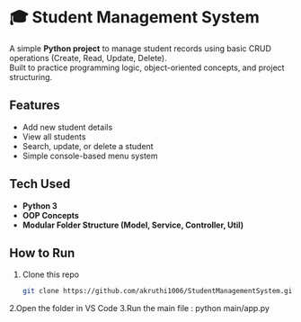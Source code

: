 
# 🎓 Student Management System

A simple **Python project** to manage student records using basic CRUD operations (Create, Read, Update, Delete).  
Built to practice programming logic, object-oriented concepts, and project structuring.

##  Features
- Add new student details  
- View all students  
- Search, update, or delete a student  
- Simple console-based menu system  

## Tech Used
- **Python 3**  
- **OOP Concepts**  
- **Modular Folder Structure (Model, Service, Controller, Util)**  

## How to Run
1. Clone this repo  
   ```bash
   git clone https://github.com/akruthi1006/StudentManagementSystem.git
2.Open the folder in VS Code
3.Run the main file : python main/app.py

